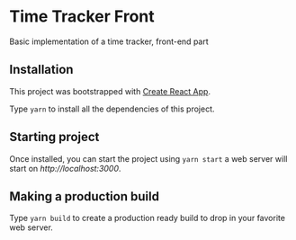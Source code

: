 # Time Tracker Front

Basic implementation of a time tracker, front-end part

## Installation

This project was bootstrapped with [Create React App](https://github.com/facebookincubator/create-react-app).

Type `yarn` to install all the dependencies of this project.

## Starting project

Once installed, you can start the project using `yarn start` a web server will start on *http://localhost:3000*.

## Making a production build

Type `yarn build` to create a production ready build to drop in your favorite web server.
